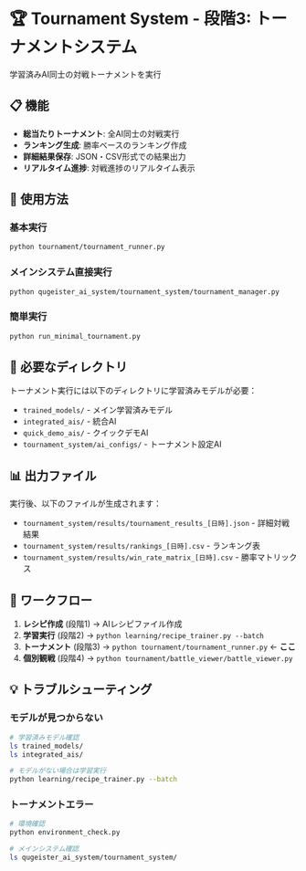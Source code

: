 # 🏆 Tournament System - 段階3: トーナメントシステム

学習済みAI同士の対戦トーナメントを実行

## 📋 機能

- **総当たりトーナメント**: 全AI同士の対戦実行
- **ランキング生成**: 勝率ベースのランキング作成  
- **詳細結果保存**: JSON・CSV形式での結果出力
- **リアルタイム進捗**: 対戦進捗のリアルタイム表示

## 🚀 使用方法

### 基本実行
```bash
python tournament/tournament_runner.py
```

### メインシステム直接実行  
```bash
python qugeister_ai_system/tournament_system/tournament_manager.py
```

### 簡単実行
```bash
python run_minimal_tournament.py
```

## 📁 必要なディレクトリ

トーナメント実行には以下のディレクトリに学習済みモデルが必要：
- `trained_models/` - メイン学習済みモデル
- `integrated_ais/` - 統合AI
- `quick_demo_ais/` - クイックデモAI  
- `tournament_system/ai_configs/` - トーナメント設定AI

## 📊 出力ファイル

実行後、以下のファイルが生成されます：
- `tournament_system/results/tournament_results_[日時].json` - 詳細対戦結果
- `tournament_system/results/rankings_[日時].csv` - ランキング表
- `tournament_system/results/win_rate_matrix_[日時].csv` - 勝率マトリックス

## 🔄 ワークフロー

1. **レシピ作成** (段階1) → AIレシピファイル作成
2. **学習実行** (段階2) → `python learning/recipe_trainer.py --batch`
3. **トーナメント** (段階3) → `python tournament/tournament_runner.py` ← **ここ**
4. **個別観戦** (段階4) → `python tournament/battle_viewer/battle_viewer.py`

## 💡 トラブルシューティング

### モデルが見つからない
```bash  
# 学習済みモデル確認
ls trained_models/
ls integrated_ais/

# モデルがない場合は学習実行
python learning/recipe_trainer.py --batch
```

### トーナメントエラー
```bash
# 環境確認
python environment_check.py

# メインシステム確認
ls qugeister_ai_system/tournament_system/
```
